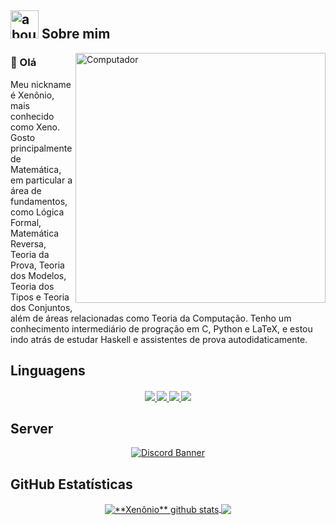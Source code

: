 ## <img width="45" alt="about" src="https://raw.github.com/elizarov/elizarov/master/about.png"> Sobre mim

<img src="https://raw.githubusercontent.com/MicaelliMedeiros/micaellimedeiros/master/image/computer-illustration.png"
     min-width="400px"
     max-width="400px"
     width="400px"
     align="right"
     alt="Computador">

### 👋 Olá
<p align="left"> 
Meu nickname é Xenônio, mais conhecido como Xeno. Gosto principalmente de Matemática, em particular a área de fundamentos, como Lógica Formal, Matemática Reversa, Teoria da Prova, Teoria dos Modelos, Teoria dos Tipos e Teoria dos Conjuntos, além de áreas relacionadas como Teoria da Computação. Tenho um conhecimento intermediário de progração em C, Python e LaTeX, e estou indo atrás de estudar Haskell e assistentes de prova autodidaticamente.
</p>

## **Linguagens**  

<h4 align="center">
  <a href="https://en.wikipedia.org/wiki/C_(programming_language)">
    <img src="https://readme-components.vercel.app/api?component=logo&logo=c&text=false&animation=spin&fill=black&textfill=bface6&">
  </a>
  <a href="https://www.latex-project.org">
    <img src="https://readme-components.vercel.app/api?component=logo&logo=latex&text=false&animation=spin&fill=black&textfill=bface6&">
  </a>
  <a href="https://www.python.org">
    <img src="https://readme-components.vercel.app/api?component=logo&logo=python&text=false&animation=spin&fill=black&textfill=bface6&">
  </a>
  <a href="https://www.haskell.org">
    <img src="https://readme-components.vercel.app/api?component=logo&logo=haskell&text=false&animation=spin&fill=black&textfill=bface6&">
  </a>
</h4>
  
## **Server**
<p align="center">
  <a href="https://disboard.org/pt-pt/server/1021576634802905148">
    <img src="https://discordapp.com/api/guilds/1021576634802905148/widget.png?style=banner4" alt="Discord Banner"/>
  </a>
</p>

## **GitHub Estatísticas**

<p align="center"> 
  <a href="https://github.com/Xennonio">
   <img align="center"
        src="https://github-readme-stats.vercel.app/api?username=Xennonio&show_icons=true&theme=dracula&line_height=27"
        alt="**Xenônio** github stats"/>
  </a>

  <a href="https://github.com/Xennonio">
    <img align="center"
         src="https://github-readme-stats.vercel.app/api/top-langs/?username=Xennonio&theme=dracula&hide_langs_below=1"/>
  </a>
</p>
